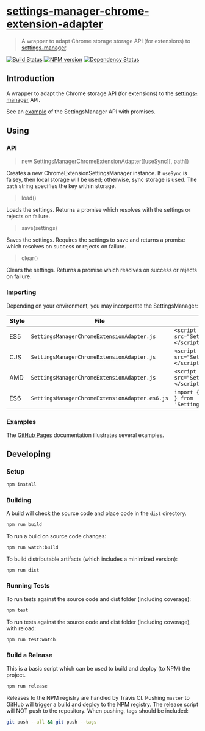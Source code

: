 # [settings-manager-chrome-extension-adapter](https://github.com/hal313/settings-manager-chrome-extension-adapter)

> A wrapper to adapt Chrome storage storage API (for extensions) to [settings-manager](https://github.com/hal313/settings-manager).

[![Build Status](http://img.shields.io/travis/hal313/settings-manager-chrome-extension-adapter/master.svg?style=flat-square)](https://travis-ci.org/hal313/settings-manager-chrome-extension-adapter)
[![NPM version](http://img.shields.io/npm/v/@hal313/settings-manager-chrome-extension-adapter.svg?style=flat-square)](https://www.npmjs.com/package/settings-manager-chrome-extension-adapter)
[![Dependency Status](http://img.shields.io/david/hal313/settings-manager-chrome-extension-adapter.svg?style=flat-square)](https://david-dm.org/hal313/settings-manager-chrome-extension-adapter)

## Introduction

A wrapper to adapt the Chrome storage API (for extensions) to the [settings-manager](https://github.com/hal313/settings-manager) API.

See an [example](https://hal313.github.io/settings-manager-example/) of the SettingsManager API with promises.

## Using

### API

> new SettingsManagerChromeExtensionAdapter([useSync][, path])

Creates a new ChromeExtensionSettingsManager instance. If `useSync` is falsey, then local storage will be used; otherwise, sync storage is used. The `path` string
specifies the key within storage.

> load()

Loads the settings. Returns a promise which resolves with the settings or rejects on failure.

> save(settings)

Saves the settings. Requires the settings to save and returns a promise which resolves on success or rejects on failure.

> clear()

Clears the settings. Returns a promise which resolves on success or rejects on failure.

### Importing

Depending on your environment, you may incorporate the SettingsManager:

| Style | File                                           | Import Statement                                                                                            | Instantiate                                                                                                                      |
| ----- | ---------------------------------------------- | ----------------------------------------------------------------------------------------------------------- | -------------------------------------------------------------------------------------------------------------------------------- |
| ES5   | `SettingsManagerChromeExtensionAdapter.js`     | `<script src="SettingsManagerChromeExtensionAdapter.js"></script>`                                          | `var settingsManagerChromeExtensionAdapter = new SettingsManagerChromeExtensionAdapter.SettingsManagerChromeExtensionAdapter();` |
| CJS   | `SettingsManagerChromeExtensionAdapter.js`     | `<script src="SettingsManagerChromeExtensionAdapter.js"></script>`                                          | `var settingsManagerChromeExtensionAdapter = new SettingsManagerChromeExtensionAdapter.SettingsManager(ChromeExtensionAdapter);` |
| AMD   | `SettingsManagerChromeExtensionAdapter.js`     | `<script src="SettingsManagerChromeExtensionAdapter.js"></script>`                                          | `var settingsManagerChromeExtensionAdapter = new SettingsManagerChromeExtensionAdapter.SettingsManagerChromeExtensionAdapter();` |
| ES6   | `SettingsManagerChromeExtensionAdapter.es6.js` | `import { SettingsManagerChromeExtensionAdapter } from 'SettingsManagerChromeExtensionAdapter.js';`         | `let settingsManagerChromeExtensionAdapter = new SettingsManagerChromeExtensionAdapter();`                                       |

### Examples

The [GitHub Pages](https://hal313.github.io/settings-manager-chrome-extension-adapter/) documentation illustrates several examples.

## Developing

### Setup

```bash
npm install
```

### Building

A build will check the source code and place code in the `dist` directory.

```bash
npm run build
```

To run a build on source code changes:

```bash
npm run watch:build
```

To build distributable artifacts (which includes a minimized version):

```bash
npm run dist
```

### Running Tests

To run tests against the source code and dist folder (including coverage):

```bash
npm test
```

To run tests against the source code and dist folder (including coverage), with reload:

```bash
npm run test:watch
```

### Build a Release

This is a basic script which can be used to build and deploy (to NPM) the project.

```bash
npm run release
```

Releases to the NPM registry are handled by Travis CI. Pushing `master` to GitHub will trigger a build and deploy to the NPM registry. The release script will NOT push to the repository. When pushing, tags should be included:

```bash
git push --all && git push --tags
```

